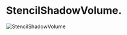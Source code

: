 ﻿# StencilShadowVolume.
![StencilShadowVolume](https://github.com/bitzhuwei/CSharpGL/blob/master/Demos/StencilShadowVolume/StencilShadowVolume.gif?raw=true)
